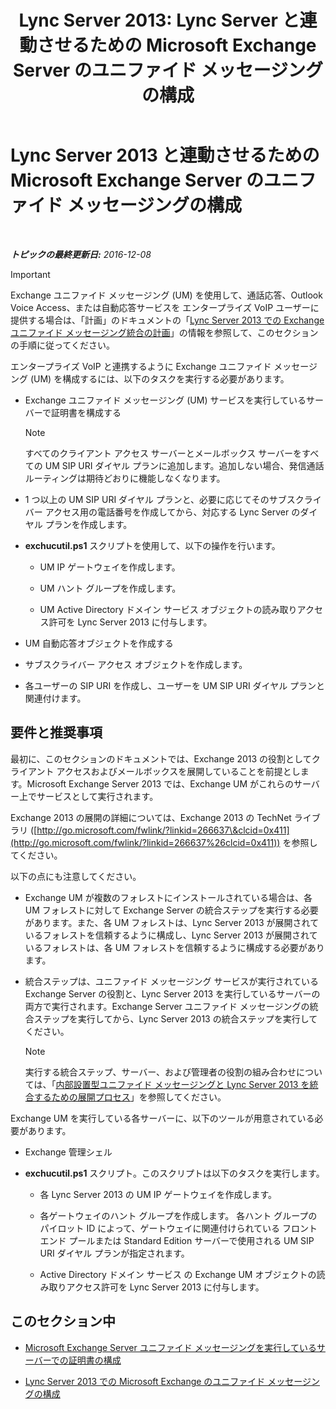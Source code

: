 ﻿---
title: 'Lync Server 2013: Lync Server と連動させるための Microsoft Exchange Server のユニファイド メッセージングの構成'
TOCTitle: Lync Server 2013 と連動させるための Microsoft Exchange Server のユニファイド メッセージングの構成
ms:assetid: 058da9c4-23af-4ddb-9f63-70133a8aafc6
ms:mtpsurl: https://technet.microsoft.com/ja-jp/library/Gg398106(v=OCS.15)
ms:contentKeyID: 48271121
ms.date: 12/10/2016
mtps_version: v=OCS.15
ms.translationtype: HT
---

# Lync Server 2013 と連動させるための Microsoft Exchange Server のユニファイド メッセージングの構成

 

_**トピックの最終更新日:** 2016-12-08_


> [!IMPORTANT]
> Exchange ユニファイド メッセージング (UM) を使用して、通話応答、Outlook Voice Access、または自動応答サービスを エンタープライズ VoIP ユーザーに提供する場合は、「計画」のドキュメントの「<A href="lync-server-2013-planning-for-exchange-unified-messaging-integration.md">Lync Server 2013 での Exchange ユニファイド メッセージング統合の計画</A>」の情報を参照して、このセクションの手順に従ってください。



エンタープライズ VoIP と連携するように Exchange ユニファイド メッセージング (UM) を構成するには、以下のタスクを実行する必要があります。

  - Exchange ユニファイド メッセージング (UM) サービスを実行しているサーバーで証明書を構成する
    
    > [!NOTE]
    > すべてのクライアント アクセス サーバーとメールボックス サーバーをすべての UM SIP URI ダイヤル プランに追加します。追加しない場合、発信通話ルーティングは期待どおりに機能しなくなります。


  - 1 つ以上の UM SIP URI ダイヤル プランと、必要に応じてそのサブスクライバー アクセス用の電話番号を作成してから、対応する Lync Server のダイヤル プランを作成します。

  - **exchucutil.ps1** スクリプトを使用して、以下の操作を行います。
    
      - UM IP ゲートウェイを作成します。
    
      - UM ハント グループを作成します。
    
      - UM Active Directory ドメイン サービス オブジェクトの読み取りアクセス許可を Lync Server 2013 に付与します。

  - UM 自動応答オブジェクトを作成する

  - サブスクライバー アクセス オブジェクトを作成します。

  - 各ユーザーの SIP URI を作成し、ユーザーを UM SIP URI ダイヤル プランと関連付けます。

## 要件と推奨事項

最初に、このセクションのドキュメントでは、Exchange 2013 の役割としてクライアント アクセスおよびメールボックスを展開していることを前提とします。Microsoft Exchange Server 2013 では、Exchange UM がこれらのサーバー上でサービスとして実行されます。

Exchange 2013 の展開の詳細については、Exchange 2013 の TechNet ライブラリ ([http://go.microsoft.com/fwlink/?linkid=266637\&clcid=0x411](http://go.microsoft.com/fwlink/?linkid=266637%26clcid=0x411)) を参照してください。

以下の点にも注意してください。

  - Exchange UM が複数のフォレストにインストールされている場合は、各 UM フォレストに対して Exchange Server の統合ステップを実行する必要があります。また、各 UM フォレストは、Lync Server 2013 が展開されているフォレストを信頼するように構成し、Lync Server 2013 が展開されているフォレストは、各 UM フォレストを信頼するように構成する必要があります。

  - 統合ステップは、ユニファイド メッセージング サービスが実行されている Exchange Server の役割と、Lync Server 2013 を実行しているサーバーの両方で実行されます。Exchange Server ユニファイド メッセージングの統合ステップを実行してから、Lync Server 2013 の統合ステップを実行してください。
    
    > [!NOTE]
    > 実行する統合ステップ、サーバー、および管理者の役割の組み合わせについては、「<a href="lync-server-2013-deployment-process-for-integrating-on-premises-unified-messaging.md">内部設置型ユニファイド メッセージングと Lync Server 2013 を統合するための展開プロセス</a>」を参照してください。


Exchange UM を実行している各サーバーに、以下のツールが用意されている必要があります。

  - Exchange 管理シェル

  - **exchucutil.ps1** スクリプト。このスクリプトは以下のタスクを実行します。
    
      - 各 Lync Server 2013 の UM IP ゲートウェイを作成します。
    
      - 各ゲートウェイのハント グループを作成します。 各ハント グループのパイロット ID によって、ゲートウェイに関連付けられている フロント エンド プールまたは Standard Edition サーバーで使用される UM SIP URI ダイヤル プランが指定されます。
    
      - Active Directory ドメイン サービス の Exchange UM オブジェクトの読み取りアクセス許可を Lync Server 2013 に付与します。

## このセクション中

  - [Microsoft Exchange Server ユニファイド メッセージングを実行しているサーバーでの証明書の構成](lync-server-2013-configure-certificates-on-the-server-running-microsoft-exchange-server-unified-messaging.md)

  - [Lync Server 2013 での Microsoft Exchange のユニファイド メッセージングの構成](lync-server-2013-configure-unified-messaging-on-microsoft-exchange.md)

